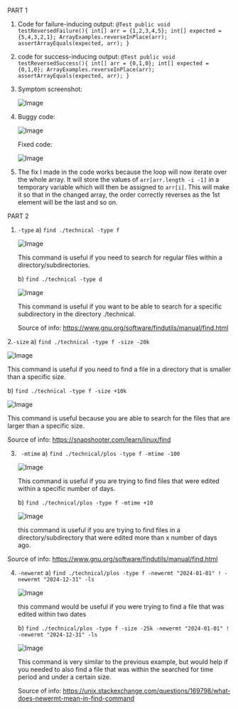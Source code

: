 PART 1
1. Code for failure-inducing output:
   `@Test
  public void testReversedFailure(){
    int[] arr = {1,2,3,4,5};
    int[] expected = {5,4,3,2,1};
    ArrayExamples.reverseInPlace(arr);
    assertArrayEquals(expected, arr);
  }`

2. code for success-inducing output:
   `@Test
  public void testReversedSuccess(){
    int[] arr = {0,1,0};
    int[] expected = {0,1,0};
    ArrayExamples.reverseInPlace(arr);
    assertArrayEquals(expected, arr);
  }`

3. Symptom screenshot:

    ![Image](failAndSuccess.png)

4. Buggy code:

   ![Image](buggycode.png)

   Fixed code:

   ![Image](fixedcode.png)

5. The fix I made in the code works because the loop will now iterate over the whole array.  It will store the values of `arr[arr.length -i -1]` in a temporary variable which will then be assigned to `arr[i]`.  This will make it so that in the changed array, the order correctly reverses as the 1st element will be the last and so on.

PART 2
1. `-type`
   a) `find ./technical -type f`

    ![Image](output1.png)

   This command is useful if you need to search for regular files within a directory/subdirectories.
   
   b) `find ./technical -type d`

    ![Image](output2.png)

   This command is useful if you want to be able to search for a specific subdirectory in the directory ./technical.

   Source of info: https://www.gnu.org/software/findutils/manual/find.html

2.`-size`
   a) `find ./technical -type f -size -20k`
 
   ![Image](output3.png)
   
   This command is useful if you need to find a file in a directory that is smaller than a specific size.  

   b) `find ./technical -type f -size +10k`
  
   ![Image](output4.png)
   
   This command is useful because you are able to search for the files that are larger than a specific size.

   Source of info: https://snapshooter.com/learn/linux/find

3. ` -mtime`
   a) `find ./technical/plos -type f -mtime -100`

    ![Image](output5.png)

   This command is useful if you are trying to find files that were edited within a specific number of days.

   b) `find ./technical/plos -type f -mtime +10`

   ![Image](output6.png)

   this command is useful if you are trying to find files in a directory/subdirectory that were edited more than x number of days ago.

Source of info: https://www.gnu.org/software/findutils/manual/find.html

 4. `-newermt`
    a) `find ./technical/plos -type f -newermt "2024-01-01" ! -newermt "2024-12-31" -ls`

     ![Image](output7.png)

    this command would be useful if you were trying to find a file that was edited within two dates

    b) `find ./technical/plos -type f -size -25k -newermt "2024-01-01" ! -newermt "2024-12-31" -ls`
  
    ![Image](output8.png)

    This command is very similar to the previous example, but would help if you needed to also find a file that was within       the searched for time period and under a certain size.

    Source of info: https://unix.stackexchange.com/questions/169798/what-does-newermt-mean-in-find-command
